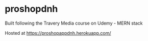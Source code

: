 # proshopdnh

Built following the Travery Media course on Udemy - MERN stack

Hosted at https://proshopappdnh.herokuapp.com/ 

